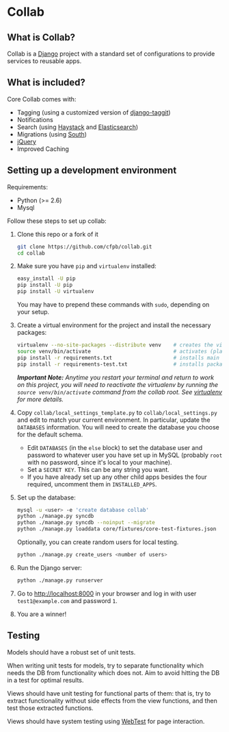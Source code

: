 # Collab

## What is Collab?

Collab is a [Django](https://www.djangoproject.com/) project with a standard set of configurations to provide services to reusable apps.

## What is included?

Core Collab comes with:
* Tagging (using a customized version of [django-taggit](https://github.com/alex/django-taggit))
* Notifications
* Search (using [Haystack](http://haystacksearch.org/) and [Elasticsearch](http://www.elasticsearch.org/))
* Migrations (using [South](http://south.readthedocs.org/en/latest/))
* [jQuery](https://jquery.org/)
* Improved Caching


## Setting up a development environment

Requirements:
- Python (>= 2.6)
- Mysql


Follow these steps to set up collab:

1. Clone this repo or a fork of it
   ```bash
   git clone https://github.com/cfpb/collab.git
   cd collab
   ```

1. Make sure you have `pip` and `virtualenv` installed:

   ```bash
   easy_install -U pip
   pip install -U pip
   pip install -U virtualenv
   ```

   You may have to prepend these commands with `sudo`, depending on your setup.

1. Create a virtual environment for the project and install the necessary packages:

   ```bash
   virtualenv --no-site-packages --distribute venv    # creates the virtualenv named "venv"
   source venv/bin/activate                           # activates (places you in) the virtualenv
   pip install -r requirements.txt                    # installs main required packages for collab
   pip install -r requirements-test.txt               # installs packages required for testing
   ```

   _**Important Note:** Anytime you restart your terminal and return to work on this project, you will need to 
   reactivate the virtualenv by running the `source venv/bin/activate` command from the collab root. See 
   [virtualenv](http://pypi.python.org/pypi/virtualenv) for more details._

1. Copy `collab/local_settings_template.py` to `collab/local_settings.py` and edit to match your current 
   environment. In particular, update the `DATABASES` information. You will need to create the database you choose 
   for the default schema.
   * Edit `DATABASES` (in the `else` block) to set the database user and password to whatever user you have set up 
     in MySQL (probably `root` with no password, since it's local to your machine).
   * Set a `SECRET KEY`. This can be any string you want.
   * If you have already set up any other child apps besides the four required, uncomment them in `INSTALLED_APPS`.

1. Set up the database:

   ```bash
   mysql -u <user> -e 'create database collab'
   python ./manage.py syncdb
   python ./manage.py syncdb --noinput --migrate
   python ./manage.py loaddata core/fixtures/core-test-fixtures.json
   ```

   Optionally, you can create random users for local testing.

   ```bash
   python ./manage.py create_users <number of users>
   ```

1. Run the Django server:

   ```bash
   python ./manage.py runserver
   ```

1. Go to <http://localhost:8000> in your browser and log in with user `test1@example.com` and password `1`.

1. You are a winner!


## Testing

Models should have a robust set of unit tests.

When writing unit tests for models, try to separate functionality which needs the DB from functionality which does 
not. Aim to avoid hitting the DB in a test for optimal results.

Views should have unit testing for functional parts of them: that is, try to extract functionality without side effects from the view functions, and then test those extracted functions.

Views should have system testing using [WebTest](http://pypi.python.org/pypi/django-webtest) for page interaction.

